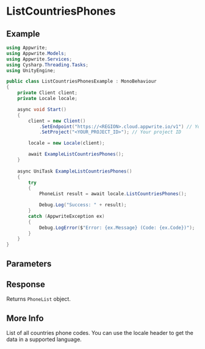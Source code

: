# ListCountriesPhones

## Example

```csharp
using Appwrite;
using Appwrite.Models;
using Appwrite.Services;
using Cysharp.Threading.Tasks;
using UnityEngine;

public class ListCountriesPhonesExample : MonoBehaviour
{
    private Client client;
    private Locale locale;

    async void Start()
    {
        client = new Client()
            .SetEndpoint("https://<REGION>.cloud.appwrite.io/v1") // Your API Endpoint
            .SetProject("<YOUR_PROJECT_ID>"); // Your project ID

        locale = new Locale(client);

        await ExampleListCountriesPhones();
    }
    
    async UniTask ExampleListCountriesPhones()
    {
        try
        {
            PhoneList result = await locale.ListCountriesPhones();

            Debug.Log("Success: " + result);
        }
        catch (AppwriteException ex)
        {
            Debug.LogError($"Error: {ex.Message} (Code: {ex.Code})");
        }
    }
}
```

## Parameters


## Response

Returns `PhoneList` object.
## More Info

List of all countries phone codes. You can use the locale header to get the data in a supported language.
